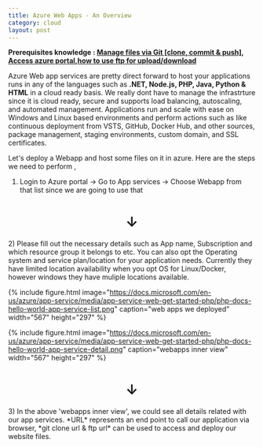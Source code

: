 ```yaml
---
title: Azure Web Apps - An Overview
category: cloud
layout: post
---
```


**Prerequisites knowledge : [Manage files via Git [clone, commit & push]](https://services.github.com/on-demand/downloads/github-git-cheat-sheet/ ), [Access azure portal](https://azure.microsoft.com/en-in/services/app-service/),[how to use ftp for upload/download](https://wiki.filezilla-project.org/Using)** 


Azure Web app services are pretty direct forward to host your applications runs in any of the languages such as **.NET, Node.js, PHP, Java, Python & HTML** in a cloud ready basis. We really dont have to manage the infrastrture since it is cloud ready, secure and supports load balancing, autoscaling, and automated management. Applications run and scale with ease on Windows and Linux based environments and perform actions such as like continuous deployment from VSTS, GitHub, Docker Hub, and other sources, package management, staging environments, custom domain, and SSL certificates.

Let's deploy a Webapp and host some files on it in azure. Here are the steps we need to perform ,

1) Login to Azure portal -> Go to App services -> Choose Webapp from that list since we are going to use that
<center><h1>&darr;</h1></center>
2) Please fill out the necessary details such as App name, Subscription and which resource group it belongs to etc. You can also opt the Operating system and service plan/location for your application needs. Currently they have limited location availability when you opt OS for Linux/Docker, however windows they have muliple locations available.

   {% include figure.html image="https://docs.microsoft.com/en-us/azure/app-service/media/app-service-web-get-started-php/php-docs-hello-world-app-service-list.png" caption="web apps we deployed" width="567" height="297" %}


   {% include figure.html image="https://docs.microsoft.com/en-us/azure/app-service/media/app-service-web-get-started-php/php-docs-hello-world-app-service-detail.png" caption="webapps inner view" width="567" height="297" %}  
<center><h1>&darr;</h1></center>
3) In the above 'webapps inner view', we could see all details related with our app services. *URL* represents an end point to call our application via browser, *git clone url & ftp url* can be used to access and deploy our website files.  

